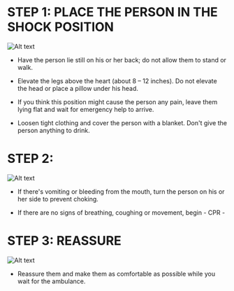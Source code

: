 # STEP 1: PLACE THE PERSON IN THE SHOCK POSITION

![Alt text](/Images/AdultShock/adultShock1.jpg)

- Have the person lie still on his or her back; do not allow them to stand or walk.

- Elevate the legs above the heart (about 8 – 12 inches). Do not elevate the head or place a pillow under his head.

- If you think this position might cause the person any pain, leave them lying flat and wait for emergency help to arrive.

- Loosen tight clothing and cover the person with a blanket. Don't give the person anything to drink.

# STEP 2:

![Alt text](/Images/AdultShock/adultShock4.jpg)

- If there's vomiting or bleeding from the mouth, turn the person on his or her side to prevent choking.

- If there are no signs of breathing, coughing or movement, begin 
            - CPR -

# STEP 3: REASSURE

![Alt text](/Images/AdultShock/adultShock6.jpg)

- Reassure them and make them as comfortable as possible while you wait for the ambulance.
